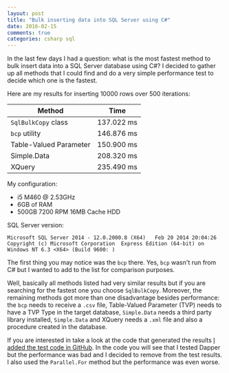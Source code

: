 ```yaml
---
layout: post
title: "Bulk inserting data into SQL Server using C#"
date: 2016-02-15
comments: true
categories: csharp sql
---
```


In the last few days I had a question: what is the most fastest method to bulk insert data into a SQL Server database using C#? I decided to gather up all methods that I could find and do a very simple performance test to decide which one is the fastest.

Here are my results for inserting 10000 rows over 500 iterations:

 Method                  | Time
 ----------------------- | -------------
 `SqlBulkCopy` class     | 137.022 ms
 `bcp` utility           | 146.876 ms
 Table-Valued Parameter  | 150.900 ms
 Simple.Data             | 208.320 ms
 XQuery                  | 235.490 ms

My configuration:

- i5 M460 @ 2.53GHz
- 6GB of RAM
- 500GB 7200 RPM 16MB Cache HDD

SQL Server version:

```
Microsoft SQL Server 2014 - 12.0.2000.8 (X64)   Feb 20 2014 20:04:26   Copyright (c) Microsoft Corporation  Express Edition (64-bit) on Windows NT 6.3 <X64> (Build 9600: )
```

The first thing you may notice was the `bcp` there. Yes, `bcp` wasn't run from C# but I wanted to add to the list for comparison purposes.

Well, basically all methods listed had very similar results but if you are searching for the fastest one you choose `SqlBulkCopy`.
Moreover, the remaining methods got more than one disadvantage besides performance: the `bcp` needs to receive a `.csv` file, Table-Valued Parameter (TVP) needs to have a TVP Type in the target database, `Simple.Data` needs a third party library installed, `Simple.Data` and XQuery needs a `.xml` file and also a procedure created in the database.

If you are interested in take a look at the code that generated the results [I added the test code in GitHub](https://github.com/fagnercarvalho/bulk-insert-sqlserver-csharp/blob/master/BulkInsertSqlServer/Program.cs). In the code you will see that I tested Dapper but the performance was bad and I decided to remove from the test results. I also used the `Parallel.For` method but the performance was even worse.
